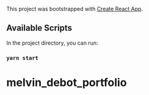 This project was bootstrapped with [Create React App](https://github.com/facebook/create-react-app).

## Available Scripts

In the project directory, you can run:

### `yarn start`

# melvin_debot_portfolio


